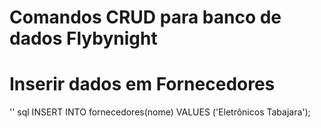 # Comandos CRUD para banco de dados Flybynight

# Inserir dados em Fornecedores
'' sql
    INSERT INTO fornecedores(nome) VALUES ('Eletrônicos Tabajara');